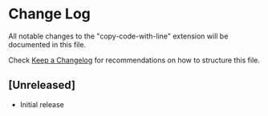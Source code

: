 # Change Log

All notable changes to the "copy-code-with-line" extension will be documented in this file.

Check [Keep a Changelog](http://keepachangelog.com/) for recommendations on how to structure this file.

## [Unreleased]

- Initial release